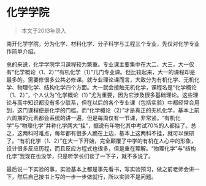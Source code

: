 
# 化学学院  

> 本文于2013年录入  



南开化学学院，分为化学、材料化学、分子科学与工程三个专业，先仅对化学专业作简单介绍。

总的来说，化学学院学习课程较为繁重。专业课主要集中在大二、大三，大一仅有“化学概论（1、2）”“有机化学（1）”几门专业课。但比较起来，大一的课程却是最多的。需要修很多公共必修课。就专业理论课而言，大致分为有机化学、无机化学、物理化学、结构化学四个方面。大一就会接触无机化学，课程名是“化学概论（1、2）”，个人认为“化学概论（1）”尤为重要，因为它涉及很多基础理论。这些理论与高中知识都没有多少联系，但在以后的各个专业课（包括实验）中都经常会用到，这门课程便是化学的门槛。而“化学概论（2）”才是真正的无机化学，基本上前六周期的元素都会系统的讲一遍，但是每周仅有一节课，非常紧。“有机化学”与“物理化学”并称化学两大“挂”，据说有年物化其中考试70%的人都挂了。总之，这两科时难点，每年都有很多人跪在上边，基本上这两科不挂，就可以保研了。“有机化学（1、2）”在大一下开始，完全颠覆了中学的有机在人心中的形象，设计很多反应历程，而且反应方程式也很多，但是重在理解。“物理化学”与“结构化学”我现在也没学，只是听学长们谈了一下子，就不多说了。

最后说一下实验的事，实验基本上都是事先看书，写实验预习，做之前老师会讲一下，然后自己按书上写的一步一步做就行，所以实验不是问题。


